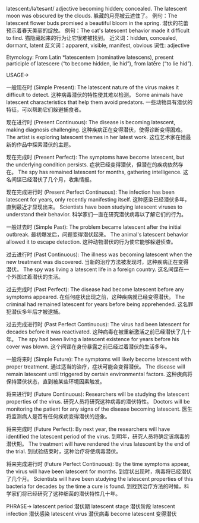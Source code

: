 latescent:/ləˈtesənt/
adjective
 becoming hidden; concealed.
The latescent moon was obscured by the clouds.  躲藏的月亮被云遮住了。
例句：The latescent flower buds promised a beautiful bloom in the spring. 潜伏的花蕾预示着春天美丽的绽放。
例句：The cat's latescent behavior made it difficult to find.  猫隐藏起来的行为让它很难被找到。
近义词：hidden, concealed, dormant, latent
反义词：apparent, visible, manifest, obvious
词性: adjective

Etymology: From Latin *latescentem (nominative latescens), present participle of latescere (“to become hidden, lie hid”), from latēre (“to lie hid”).


USAGE->

一般现在时 (Simple Present):
The latescent nature of the virus makes it difficult to detect.  这种病毒潜伏的特性使其难以检测。
Some animals have latescent characteristics that help them avoid predators. 一些动物具有潜伏的特征，可以帮助它们躲避捕食者。

现在进行时 (Present Continuous):
The disease is becoming latescent, making diagnosis challenging. 这种疾病正在变得潜伏，使得诊断变得困难。
The artist is exploring latescent themes in her latest work. 这位艺术家在她最新的作品中探索潜伏的主题。

现在完成时 (Present Perfect):
The symptoms have become latescent, but the underlying condition persists.  症状已经变得潜伏，但潜在的疾病依然存在。
The spy has remained latescent for months, gathering intelligence.  这名间谍已经潜伏了几个月，收集情报。

现在完成进行时 (Present Perfect Continuous):
The infection has been latescent for years, only recently manifesting itself.  这种感染已经潜伏多年，直到最近才显现出来。
Scientists have been studying latescent viruses to understand their behavior. 科学家们一直在研究潜伏病毒以了解它们的行为。

一般过去时 (Simple Past):
The problem became latescent after the initial outbreak.  最初爆发后，问题变得潜伏起来。
The animal's latescent behavior allowed it to escape detection.  这种动物潜伏的行为使它能够躲避侦查。

过去进行时 (Past Continuous):
The illness was becoming latescent when the new treatment was discovered.  当新的治疗方法被发现时，这种疾病正在变得潜伏。
The spy was living a latescent life in a foreign country.  这名间谍在一个外国过着潜伏的生活。

过去完成时 (Past Perfect):
The disease had become latescent before any symptoms appeared.  在任何症状出现之前，这种疾病就已经变得潜伏。
The criminal had remained latescent for years before being apprehended.  这名罪犯潜伏多年后才被逮捕。


过去完成进行时 (Past Perfect Continuous):
The virus had been latescent for decades before it was reactivated.  这种病毒在被重新激活之前已经潜伏了几十年。
The spy had been living a latescent existence for years before his cover was blown.  这个间谍在身份暴露之前已经过着潜伏的生活多年。

一般将来时 (Simple Future):
The symptoms will likely become latescent with proper treatment.  通过适当的治疗，症状可能会变得潜伏。
The disease will remain latescent until triggered by certain environmental factors.  这种疾病将保持潜伏状态，直到被某些环境因素触发。

将来进行时 (Future Continuous):
Researchers will be studying the latescent properties of the virus.  研究人员将研究这种病毒的潜伏特性。
Doctors will be monitoring the patient for any signs of the disease becoming latescent. 医生将监测病人是否有任何疾病变得潜伏的迹象。


将来完成时 (Future Perfect):
By next year, the researchers will have identified the latescent period of the virus.  到明年，研究人员将确定该病毒的潜伏期。
The treatment will have rendered the virus latescent by the end of the trial.  到试验结束时，这种治疗将使病毒潜伏。

将来完成进行时 (Future Perfect Continuous):
By the time symptoms appear, the virus will have been latescent for months.  到症状出现时，病毒将已经潜伏了几个月。
Scientists will have been studying the latescent properties of this bacteria for decades by the time a cure is found. 到找到治疗方法的时候，科学家们将已经研究了这种细菌的潜伏特性几十年。

PHRASE->
latescent period 潜伏期
latescent stage 潜伏阶段
latescent infection 潜伏感染
latescent virus 潜伏病毒
become latescent  变得潜伏
